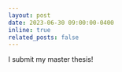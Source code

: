 ```yaml
---
layout: post
date: 2023-06-30 09:00:00-0400
inline: true
related_posts: false
---
```


I submit my master thesis!
